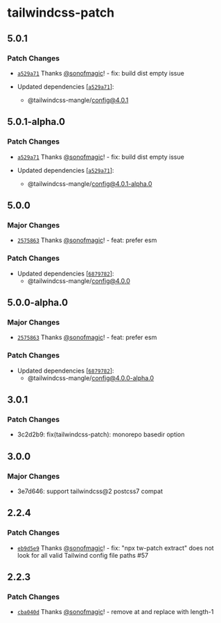 # tailwindcss-patch

## 5.0.1

### Patch Changes

- [`a529a71`](https://github.com/sonofmagic/tailwindcss-mangle/commit/a529a71a74faed4c699d164ae66ce68e87096e83) Thanks [@sonofmagic](https://github.com/sonofmagic)! - fix: build dist empty issue

- Updated dependencies [[`a529a71`](https://github.com/sonofmagic/tailwindcss-mangle/commit/a529a71a74faed4c699d164ae66ce68e87096e83)]:
  - @tailwindcss-mangle/config@4.0.1

## 5.0.1-alpha.0

### Patch Changes

- [`a529a71`](https://github.com/sonofmagic/tailwindcss-mangle/commit/a529a71a74faed4c699d164ae66ce68e87096e83) Thanks [@sonofmagic](https://github.com/sonofmagic)! - fix: build dist empty issue

- Updated dependencies [[`a529a71`](https://github.com/sonofmagic/tailwindcss-mangle/commit/a529a71a74faed4c699d164ae66ce68e87096e83)]:
  - @tailwindcss-mangle/config@4.0.1-alpha.0

## 5.0.0

### Major Changes

- [`2575863`](https://github.com/sonofmagic/tailwindcss-mangle/commit/2575863f532731c3a38bd2e8463f41031bc6efd3) Thanks [@sonofmagic](https://github.com/sonofmagic)! - feat: prefer esm

### Patch Changes

- Updated dependencies [[`6879782`](https://github.com/sonofmagic/tailwindcss-mangle/commit/68797825a08d4b4d15073024a257a3ec336187d2)]:
  - @tailwindcss-mangle/config@4.0.0

## 5.0.0-alpha.0

### Major Changes

- [`2575863`](https://github.com/sonofmagic/tailwindcss-mangle/commit/2575863f532731c3a38bd2e8463f41031bc6efd3) Thanks [@sonofmagic](https://github.com/sonofmagic)! - feat: prefer esm

### Patch Changes

- Updated dependencies [[`6879782`](https://github.com/sonofmagic/tailwindcss-mangle/commit/68797825a08d4b4d15073024a257a3ec336187d2)]:
  - @tailwindcss-mangle/config@4.0.0-alpha.0

## 3.0.1

### Patch Changes

- 3c2d2b9: fix(tailwindcss-patch): monorepo basedir option

## 3.0.0

### Major Changes

- 3e7d646: support tailwindcss@2 postcss7 compat

## 2.2.4

### Patch Changes

- [`eb9d5e9`](https://github.com/sonofmagic/tailwindcss-mangle/commit/eb9d5e9fab3961f2f4899abdf0ed8864c5ad1c50) Thanks [@sonofmagic](https://github.com/sonofmagic)! - fix: "npx tw-patch extract" does not look for all valid Tailwind config file paths #57

## 2.2.3

### Patch Changes

- [`cba040d`](https://github.com/sonofmagic/tailwindcss-mangle/commit/cba040df39e0a787f262787dccad0cf1feb40e2f) Thanks [@sonofmagic](https://github.com/sonofmagic)! - remove at and replace with length-1
